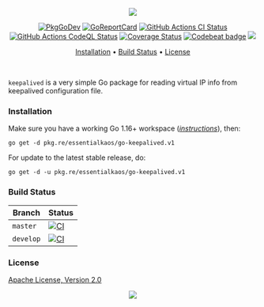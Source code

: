<p align="center"><a href="#readme"><img src="https://gh.kaos.st/go-keepalived.svg"/></a></p>

<p align="center">
  <a href="https://kaos.sh/g/go-keepalived.v1"><img src="https://gh.kaos.st/godoc.svg" alt="PkgGoDev" /></a>
  <a href="https://kaos.sh/r/go-keepalived"><img src="https://kaos.sh/r/go-keepalived.svg" alt="GoReportCard" /></a>
  <a href="https://kaos.sh/w/go-keepalived/ci"><img src="https://kaos.sh/w/go-keepalived/ci.svg" alt="GitHub Actions CI Status" /></a>
  <a href="https://kaos.sh/w/go-keepalived/codeql"><img src="https://kaos.sh/w/go-keepalived/codeql.svg" alt="GitHub Actions CodeQL Status" /></a>
  <a href="https://kaos.sh/c/go-keepalived"><img src="https://kaos.sh/c/go-keepalived.svg" alt="Coverage Status" /></a>
  <a href="https://kaos.sh/b/go-keepalived"><img src="https://kaos.sh/b/91017ccd-e7ef-4b0a-b447-6a7e8c658cb9.svg" alt="Codebeat badge" /></a>
  <a href="#license"><img src="https://gh.kaos.st/apache2.svg"></a>
</p>

<p align="center"><a href="#installation">Installation</a> • <a href="#build-status">Build Status</a> • <a href="#license">License</a></p>

<br/>

`keepalived` is a very simple Go package for reading virtual IP info from keepalived configuration file.

### Installation

Make sure you have a working Go 1.16+ workspace (_[instructions](https://golang.org/doc/install)_), then:

```
go get -d pkg.re/essentialkaos/go-keepalived.v1
```

For update to the latest stable release, do:

```
go get -d -u pkg.re/essentialkaos/go-keepalived.v1
```

### Build Status

| Branch | Status |
|--------|--------|
| `master` | [![CI](https://kaos.sh/w/go-keepalived/ci.svg?branch=master)](https://kaos.sh/w/go-keepalived/ci?query=branch:master) |
| `develop` | [![CI](https://kaos.sh/w/go-keepalived/ci.svg?branch=develop)](https://kaos.sh/w/go-keepalived/ci?query=branch:develop) |

### License

[Apache License, Version 2.0](https://www.apache.org/licenses/LICENSE-2.0)

<p align="center"><a href="https://essentialkaos.com"><img src="https://gh.kaos.st/ekgh.svg"/></a></p>
